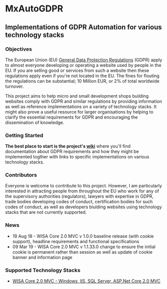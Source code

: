 # MxAutoGDPR
## Implementations of GDPR Automation for various technology stacks

### Objectives
The European Union (EU) [General Data Protection Regulations](https://gdpr-info.eu) (GDPR) apply to almost everyone developing or operating a website used by people in the EU. If you
are selling good or services from such a website then these regulations apply even if you're not located in the EU. The fines for flouting the regulations can be 
substantial; 10 Million EUR, or 2% of total worldwide turnover.

This project aims to help micro and small development shops building websites comply with GDPR and similar regulations by providing information as well as reference implementations on a variety of technology stacks. It might also prove a useful resource for larger organisations by helping to clarify the essential requirements for GDPR and encouraging the dissemination of knowledge. 

### Getting Started
**The best place to start is the project's [wiki](https://github.com/wpqs/GDPR-Samples/wiki)** where you'll find documentation about GDPR requirements and how they might be implemented 
togther with links to specific implementations on various technology stacks.

### Contributors
Everyone is welcome to contribute to this project. However, I am particularly interested in attracting people from throughout the EU who work for any of the supervisory 
authorities (regulators), lawyers with expertise in GDPR, trade bodies developing codes of conduct, certification bodies for such codes of conduct, as well as developers 
biulding websites using technology stacks that are not currently supported.

### News

* 19 Aug 18 - WISA Core 2.0 MVC v 1.0.0 baseline release (with cookie support), headline requirements and functional specifications
* 09 Mar 19 - WISA Core 2.0 MVC v 1.1.33.0 change to ensure the initial cookie is permanent rather than session as well as update of cookie banner and information page

### Supported Technology Stacks

* [WISA Core 2.0 MVC - Windows, IIS, SQL Server, ASP.Net Core 2.0 MVC](https://github.com/wpqs/GDPR-Samples/wiki/Stacks:-WISA-Core20)


